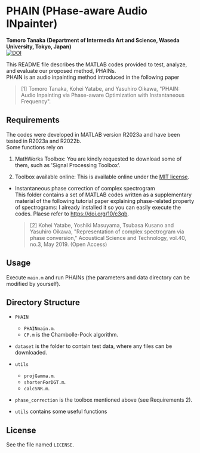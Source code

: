 # PHAIN (PHase-aware Audio INpainter)
**Tomoro Tanaka (Department of Intermedia Art and Science, Waseda University, Tokyo, Japan)**\
[![DOI](https://zenodo.org/badge/690949058.svg)](https://zenodo.org/doi/10.5281/zenodo.10818129)

This README file describes the MATLAB codes provided to test, analyze, and evaluate our proposed method, PHAINs.\
PHAIN is an audio inpainting method introduced in the following paper
>[1] Tomoro Tanaka, Kohei Yatabe, and Yasuhiro Oikawa, "PHAIN: Audio Inpainting via Phase-aware Optimization with Instantaneous Frequency".

## Requirements
The codes were developed in MATLAB version R2023a and have been tested in R2023a and R2022b.\
Some functions rely on 

1. MathWorks Toolbox: You are kindly requested to download some of them, such as 'Signal Processing Toolbox'.

2. Toolbox available online: This is available online under the [MIT license](https://opensource.org/licenses/mit-license.php).

- Instantaneous phase correction of complex spectrogram\
  This folder contains a set of MATLAB codes written as a supplementary material of the following tutorial paper explaining phase-related property of spectrograms:
  I already installed it so you can easily execute the codes. Plaese refer to https://doi.org/10/c3qb.

  >[2] Kohei Yatabe, Yoshiki Masuyama, Tsubasa Kusano and Yasuhiro Oikawa, "Representation of complex spectrogram via phase conversion," Acoustical Science and Technology, vol.40, no.3, May 2019. (Open Access)

## Usage
Execute `main.m` and run PHAINs (the parameters and data directory can be modified by yourself).

## Directory Structure

- `PHAIN`
  - `PHAINmain.m`.
  - `CP.m` is the Chambolle-Pock algorithm.

- `dataset` is the folder to contain test data, where any files can be downloaded.

- `utils`
  - `projGamma.m`.
  - `shortenForDGT.m`.
  - `calcSNR.m`.

- `phase_correction` is the toolbox mentioned above (see Requirements 2).

- `utils` contains some useful functions


## License
See the file named `LICENSE`.
